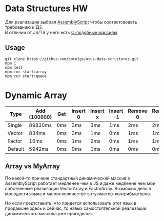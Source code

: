 # Data Structures HW

Для реализации выбрал [AssemblyScript](https://www.assemblyscript.org/) чтобы соответсвовать требованию к ДЗ.  
В отличии от JS/TS у него есть [С-подобные массивы](https://www.assemblyscript.org/stdlib/staticarray.html).

## Usage

```
git clone https://github.com/borolgs/otus-data-structures.git
npm i
npm test
npm run start:array
npm run start:queue
```

# Dynamic Array

| Type    | Add (100000) | Get | Insert 0 | Insert x | Insert -1 | Remove 0 | Remove x | Remove -1 |
| ------- | ------------ | --- | -------- | -------- | --------- | -------- | -------- | --------- |
| Single  | 89830ms      | 0ms | 3ms      | 3ms      | 1ms       | 2ms      | 2ms      | 2ms       |
| Vector  | 834ms        | 0ms | 3ms      | 1ms      | 0ms       | 1ms      | 1ms      | 0ms       |
| Factor  | 16ms         | 0ms | 1ms      | 2ms      | 0ms       | 1ms      | 1ms      | 0ms       |
| Default | 5942ms       | 0ms | 0ms      | 1ms      | 0ms       | 0ms      | 0ms      | 0ms       |

## Array vs MyArray

По какой-то причине стандартный динамический массив в AssemblyScript работает медленее чем в JS и даже медленне чем мои собственные реализации VectorArray и FactorArray.
Возможно дело в молодости языка и малом количестве энтузиастов-контрибьюторов.

Но если предтставить, что придется использовать этот язык в продакшне здесь и сейчас, то навых самостоятельной реализации динамического массива уже пригодился.

